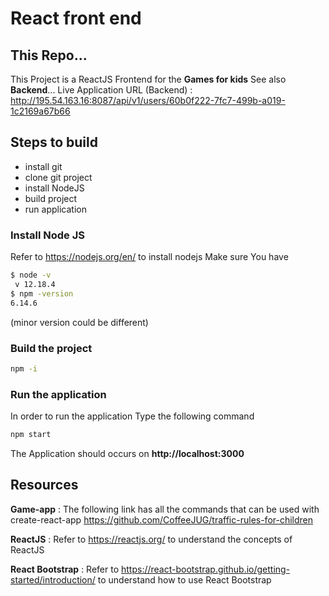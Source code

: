 # React front end

## This Repo...

This Project is a ReactJS Frontend for the **Games for kids**
See also **Backend**...
Live Application URL (Backend) : http://195.54.163.16:8087/api/v1/users/60b0f222-7fc7-499b-a019-1c2169a67b66

## Steps to build
 - install git
 - clone git project
 - install NodeJS
 - build project
 - run application

### Install Node JS
Refer to https://nodejs.org/en/ to install nodejs
Make sure You have 
```sh
$ node -v
 v 12.18.4
$ npm -version
6.14.6
```
(minor version could be different)

### Build the project
```bash
npm -i
```

### Run the application
In order to run the application Type the following command

```bash
npm start
```

The Application should occurs on **http://localhost:3000**


## Resources

**Game-app** : The following link has all the commands that can be used with create-react-app
https://github.com/CoffeeJUG/traffic-rules-for-children

**ReactJS** : Refer to https://reactjs.org/ to understand the concepts of ReactJS

**React Bootstrap** : Refer to https://react-bootstrap.github.io/getting-started/introduction/ to understand how to use React Bootstrap
